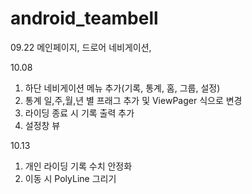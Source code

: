 # android_teambell


09.22 메인페이지, 드로어 네비게이션, 

10.08 
  1) 하단 네비게이션 메뉴 추가(기록, 통계, 홈, 그룹, 설정)
  2) 통계 일,주,월,년 별 프래그 추가 및 ViewPager 식으로 변경
  3) 라이딩 종료 시 기록 출력 추가
  4) 설정창 뷰 

10.13
  1) 개인 라이딩 기록 수치 안정화
  2) 이동 시 PolyLine 그리기 
